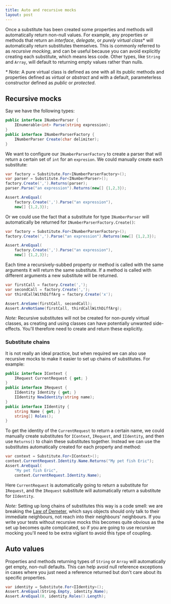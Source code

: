 ```yaml
---
title: Auto and recursive mocks
layout: post
---
```


Once a substitute has been created some properties and methods will automatically return non-null values. For example, any properties or methods that return an _interface_, _delegate_, or _purely virtual class_* will automatically return substitutes themselves. This is commonly referred to as _recursive mocking_, and can be useful because you can avoid explicitly creating each substitute, which means less code. Other types, like `String` and `Array`, will default to returning empty values rather than nulls.

_* Note:_ A pure virtual class is defined as one with all its public methods and properties defined as _virtual_ or _abstract_ and with a default, parameterless constructor defined as _public_ or _protected_.

## Recursive mocks

Say we have the following types:

```csharp
public interface INumberParser {
    IEnumerable<int> Parse(string expression);
}
public interface INumberParserFactory {
    INumberParser Create(char delimiter);
}
```

We want to configure our `INumberParserFactory` to create a parser that will return a certain set of `int` for an `expresion`. We could manually create each substitute:

```csharp
var factory = Substitute.For<INumberParserFactory>();
var parser = Substitute.For<INumberParser>();
factory.Create(',').Returns(parser);
parser.Parse("an expression").Returns(new[] {1,2,3});

Assert.AreEqual(
    factory.Create(',').Parse("an expression"),
    new[] {1,2,3});
```

Or we could use the fact that a substitute for type `INumberParser` will automatically be returned for `INumberParserFactory.Create()`:

```csharp
var factory = Substitute.For<INumberParserFactory>();
factory.Create(',').Parse("an expression").Returns(new[] {1,2,3});

Assert.AreEqual(
    factory.Create(',').Parse("an expression"),
    new[] {1,2,3});
```

Each time a recursively-subbed property or method is called with the same arguments it will return the same substitute. If a method is called with different arguments a new substitute will be returned.

<!--
```requiredcode
INumberParserFactory factory;
[SetUp] public void SetUp() { factory = Substitute.For<INumberParserFactory>(); }
```
-->

```csharp
var firstCall = factory.Create(',');
var secondCall = factory.Create(',');
var thirdCallWithDiffArg = factory.Create('x');

Assert.AreSame(firstCall, secondCall);
Assert.AreNotSame(firstCall, thirdCallWithDiffArg);
```

_Note:_ Recursive substitutes will not be created for  non-purely virtual classes, as creating and using classes can have potentially unwanted side-effects. You'll therefore need to create and return these explicitly.

### Substitute chains

It is not really an ideal practice, but when required we can also use recursive mocks to make it easier to set up chains of substitutes. For example:

```csharp
public interface IContext {
    IRequest CurrentRequest { get; }
}
public interface IRequest {
    IIdentity Identity { get; }
    IIdentity NewIdentity(string name);
}
public interface IIdentity { 
    string Name { get; } 
    string[] Roles();
}
```

To get the identity of the `CurrentRequest` to return a certain name, we could manually create substitutes for `IContext`, `IRequest`, and `IIdentity`, and then use `Returns()` to chain these substitutes together. Instead we can use the substitutes automatically created for each property and method:

```csharp
var context = Substitute.For<IContext>();
context.CurrentRequest.Identity.Name.Returns("My pet fish Eric");
Assert.AreEqual(
    "My pet fish Eric", 
    context.CurrentRequest.Identity.Name);
``` 
    
Here `CurrentRequest` is automatically going to return a substitute for `IRequest`, and the `IRequest` substitute will automatically return a substitute for `IIdentity`.

_Note:_ Setting up long chains of substitutes this way is a code smell: we are breaking the [Law of Demeter](https://en.wikipedia.org/wiki/Law_of_Demeter), which says objects should only talk to their immediate neighbours, not reach into their neighbours' neighbours. If you write your tests without recursive mocks this becomes quite obvious as the set up becomes quite complicated, so if you are going to use recursive mocking you'll need to be extra vigilant to avoid this type of coupling.

## Auto values
Properties and methods returning types of `String` or `Array` will automatically get empty, non-null defaults. This can help avoid null reference exceptions in cases where you just need a reference returned but don't care about its specific properties.

```csharp
var identity = Substitute.For<IIdentity>();
Assert.AreEqual(String.Empty, identity.Name);
Assert.AreEqual(0, identity.Roles().Length);
```





